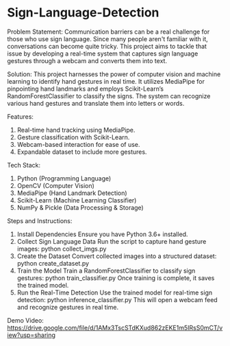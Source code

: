 # Sign-Language-Detection
Problem Statement:
Communication barriers can be a real challenge for those who use sign language. Since many people aren't familiar with it, conversations can become quite tricky. This project aims to tackle that issue by developing a real-time system that captures sign language gestures through a webcam and converts them into text.

Solution:
This project harnesses the power of computer vision and machine learning to identify hand gestures in real time. It utilizes MediaPipe for pinpointing hand landmarks and employs Scikit-Learn’s RandomForestClassifier to classify the signs. The system can recognize various hand gestures and translate them into letters or words.

Features:
1. Real-time hand tracking using MediaPipe.
2. Gesture classification with Scikit-Learn.
3. Webcam-based interaction for ease of use.
4. Expandable dataset to include more gestures.

Tech Stack:
1. Python (Programming Language)
2. OpenCV (Computer Vision)
3. MediaPipe (Hand Landmark Detection)
4. Scikit-Learn (Machine Learning Classifier)
5. NumPy & Pickle (Data Processing & Storage)

Steps and Instructions:
1. Install Dependencies
   Ensure you have Python 3.6+ installed.
2. Collect Sign Language Data
   Run the script to capture hand gesture images: python collect_imgs.py
3.  Create the Dataset
   Convert collected images into a structured dataset: python create_dataset.py
4. Train the Model
   Train a RandomForestClassifier to classify sign gestures: python train_classifier.py
   Once training is complete, it saves the trained model.
6. Run the Real-Time Detection
   Use the trained model for real-time sign detection: python inference_classifier.py
   This will open a webcam feed and recognize gestures in real time.

Demo Video:
https://drive.google.com/file/d/1AMx3TscSTdKXud862zEKE1m5IRsS0mCT/view?usp=sharing
